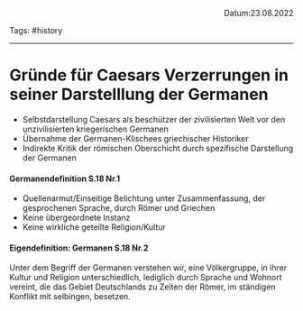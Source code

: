<p align="right">Datum:23.08.2022</p>

Tags: #history 

---
# Gründe für Caesars Verzerrungen in seiner Darstelllung der Germanen
- Selbstdarstellung Caesars als beschützer der zivilisierten Welt vor den unzivilisierten kriegerischen Germanen
- Übernahme der Germanen-Klischees griechischer Historiker
- Indirekte Kritik der römischen Oberschicht durch spezifische Darstellung der Germanen
#### Germanendefinition S.18 Nr.1
- Quellenarmut/Einseitige Belichtung unter Zusammenfassung, der gesprochenen Sprache, durch Römer und Griechen
- Keine übergeordnete Instanz
- Keine wirkliche geteilte Religion/Kultur
#### Eigendefinition: Germanen S.18 Nr.2
Unter dem Begriff der Germanen verstehen wir, eine Völkergruppe, in ihrer Kultur und Religion unterschiedlich, lediglich durch Sprache und Wohnort vereint, die das Gebiet Deutschlands zu Zeiten der Römer, im ständigen Konflikt mit selbingen, besetzen.
